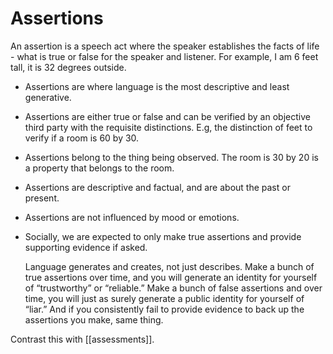 # Assertions

An assertion is a speech act where the speaker establishes the facts of life - what is true or false for the speaker and listener. For example, I am 6 feet tall, it is 32 degrees outside.

* Assertions are where language is the most descriptive and least generative.
* Assertions are either true or false and can be verified by an objective third party with the requisite distinctions. E.g, the distinction of feet to verify if a room is 60 by 30.
* Assertions belong to the thing being observed. The room is 30 by 20 is a property that belongs to the room.
* Assertions are descriptive and factual, and are about the past or present.
* Assertions are not influenced by mood or emotions.
* Socially, we are expected to only make true assertions and provide supporting evidence if asked.
    
    Language generates and creates, not just describes. Make a bunch of true assertions over time, and you will generate an identity for yourself of “trustworthy” or “reliable.” Make a bunch of false assertions and over time, you will just as surely generate a public identity for yourself of “liar.” And if you consistently fail to provide evidence to back up the assertions you make, same thing.

Contrast this with [[assessments]].
